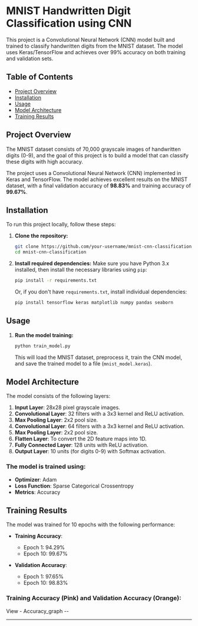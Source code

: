 

# MNIST Handwritten Digit Classification using CNN

This project is a Convolutional Neural Network (CNN) model built and trained to classify handwritten digits from the MNIST dataset. The model uses Keras/TensorFlow and achieves over 99% accuracy on both training and validation sets.

## Table of Contents
- [Project Overview](#project-overview)
- [Installation](#installation)
- [Usage](#usage)
- [Model Architecture](#model-architecture)
- [Training Results](#training-results)

## Project Overview

The MNIST dataset consists of 70,000 grayscale images of handwritten digits (0-9), and the goal of this project is to build a model that can classify these digits with high accuracy. 

The project uses a Convolutional Neural Network (CNN) implemented in Keras and TensorFlow. The model achieves excellent results on the MNIST dataset, with a final validation accuracy of **98.83%** and training accuracy of **99.67%**.

## Installation

To run this project locally, follow these steps:

1. **Clone the repository:**
    ```bash
    git clone https://github.com/your-username/mnist-cnn-classification.git
    cd mnist-cnn-classification
    ```

2. **Install required dependencies:**
    Make sure you have Python 3.x installed, then install the necessary libraries using `pip`:
    ```bash
    pip install -r requirements.txt
    ```

    Or, if you don't have `requirements.txt`, install individual dependencies:
    ```bash
    pip install tensorflow keras matplotlib numpy pandas seaborn
    ```

## Usage

1. **Run the model training:**

    ```bash
    python train_model.py
    ```

    This will load the MNIST dataset, preprocess it, train the CNN model, and save the trained model to a file (`mnist_model.keras`).

## Model Architecture

The model consists of the following layers:

1. **Input Layer**: 28x28 pixel grayscale images.
2. **Convolutional Layer**: 32 filters with a 3x3 kernel and ReLU activation.
3. **Max Pooling Layer**: 2x2 pool size.
4. **Convolutional Layer**: 64 filters with a 3x3 kernel and ReLU activation.
5. **Max Pooling Layer**: 2x2 pool size.
6. **Flatten Layer**: To convert the 2D feature maps into 1D.
7. **Fully Connected Layer**: 128 units with ReLU activation.
8. **Output Layer**: 10 units (for digits 0-9) with Softmax activation.

### The model is trained using:
- **Optimizer**: Adam
- **Loss Function**: Sparse Categorical Crossentropy
- **Metrics**: Accuracy

## Training Results

The model was trained for 10 epochs with the following performance:

- **Training Accuracy**: 
    - Epoch 1: 94.29%
    - Epoch 10: 99.67%
  
- **Validation Accuracy**:
    - Epoch 1: 97.65%
    - Epoch 10: 98.83%

### Training Accuracy (Pink) and Validation Accuracy (Orange):
View - Accuracy_graph --

---

